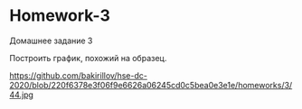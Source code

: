# Homework-3
Домашнее задание 3

Построить график, похожий на образец.

https://github.com/bakirillov/hse-dc-2020/blob/220f6378e3f06f9e6626a06245cd0c5bea0e3e1e/homeworks/3/44.jpg

